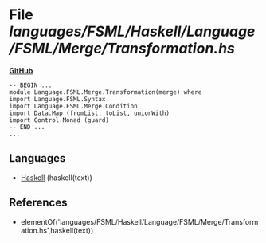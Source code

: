 # File _languages/FSML/Haskell/Language/FSML/Merge/Transformation.hs_
**[GitHub](https://github.com/softlang/yas/blob/master/languages/FSML/Haskell/Language/FSML/Merge/Transformation.hs)**
```
-- BEGIN ...
module Language.FSML.Merge.Transformation(merge) where
import Language.FSML.Syntax
import Language.FSML.Merge.Condition
import Data.Map (fromList, toList, unionWith)
import Control.Monad (guard)
-- END ...
...
```

## Languages
* [Haskell](../languages/Haskell.md) (haskell(text))

## References
* elementOf('languages/FSML/Haskell/Language/FSML/Merge/Transformation.hs',haskell(text))
